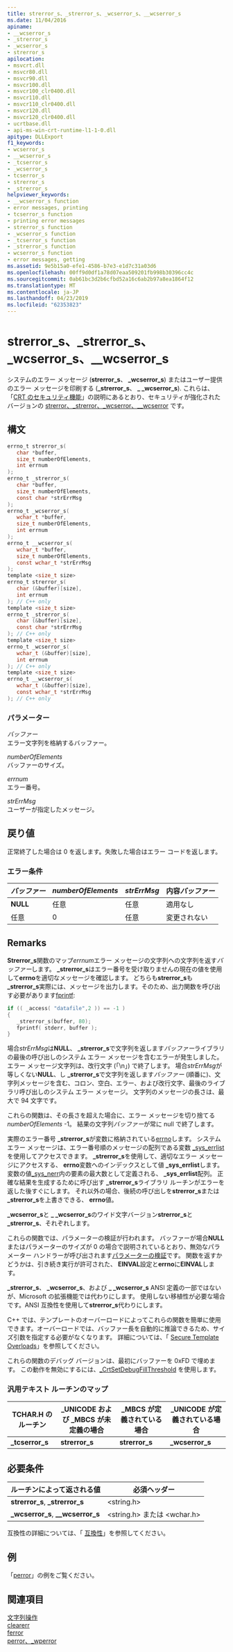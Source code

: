 ```yaml
---
title: strerror_s、_strerror_s、_wcserror_s、__wcserror_s
ms.date: 11/04/2016
apiname:
- __wcserror_s
- _strerror_s
- _wcserror_s
- strerror_s
apilocation:
- msvcrt.dll
- msvcr80.dll
- msvcr90.dll
- msvcr100.dll
- msvcr100_clr0400.dll
- msvcr110.dll
- msvcr110_clr0400.dll
- msvcr120.dll
- msvcr120_clr0400.dll
- ucrtbase.dll
- api-ms-win-crt-runtime-l1-1-0.dll
apitype: DLLExport
f1_keywords:
- wcserror_s
- __wcserror_s
- _tcserror_s
- _wcserror_s
- tcserror_s
- strerror_s
- _strerror_s
helpviewer_keywords:
- __wcserror_s function
- error messages, printing
- tcserror_s function
- printing error messages
- strerror_s function
- _wcserror_s function
- _tcserror_s function
- _strerror_s function
- wcserror_s function
- error messages, getting
ms.assetid: 9e5b15a0-efe1-4586-b7e3-e1d7c31a03d6
ms.openlocfilehash: 00ff9d0df1a78d07eaa509201fb998b30396cc4c
ms.sourcegitcommit: 0ab61bc3d2b6cfbd52a16c6ab2b97a8ea1864f12
ms.translationtype: MT
ms.contentlocale: ja-JP
ms.lasthandoff: 04/23/2019
ms.locfileid: "62353823"
---
```

# <a name="strerrors-strerrors-wcserrors-wcserrors"></a>strerror_s、_strerror_s、_wcserror_s、__wcserror_s

システムのエラー メッセージ (**strerror_s**、 **_wcserror_s**) またはユーザー提供のエラー メッセージを印刷する (**_strerror_s**、 **_ _wcserror_s**). これらは、「[CRT のセキュリティ機能](../../c-runtime-library/security-features-in-the-crt.md)」の説明にあるとおり、セキュリティが強化されたバージョンの [strerror、_strerror、_wcserror、\__wcserror](strerror-strerror-wcserror-wcserror.md) です。

## <a name="syntax"></a>構文

```C
errno_t strerror_s(
   char *buffer,
   size_t numberOfElements,
   int errnum
);
errno_t _strerror_s(
   char *buffer,
   size_t numberOfElements,
   const char *strErrMsg
);
errno_t _wcserror_s(
   wchar_t *buffer,
   size_t numberOfElements,
   int errnum
);
errno_t __wcserror_s(
   wchar_t *buffer,
   size_t numberOfElements,
   const wchar_t *strErrMsg
);
template <size_t size>
errno_t strerror_s(
   char (&buffer)[size],
   int errnum
); // C++ only
template <size_t size>
errno_t _strerror_s(
   char (&buffer)[size],
   const char *strErrMsg
); // C++ only
template <size_t size>
errno_t _wcserror_s(
   wchar_t (&buffer)[size],
   int errnum
); // C++ only
template <size_t size>
errno_t __wcserror_s(
   wchar_t (&buffer)[size],
   const wchar_t *strErrMsg
); // C++ only
```

### <a name="parameters"></a>パラメーター

*バッファー*<br/>
エラー文字列を格納するバッファー。

*numberOfElements*<br/>
バッファーのサイズ。

*errnum*<br/>
エラー番号。

*strErrMsg*<br/>
ユーザーが指定したメッセージ。

## <a name="return-value"></a>戻り値

正常終了した場合は 0 を返します。失敗した場合はエラー コードを返します。

### <a name="error-condtions"></a>エラー条件

|*バッファー*|*numberOfElements*|*strErrMsg*|内容*バッファー*|
|--------------|------------------------|-----------------|--------------------------|
|**NULL**|任意|任意|適用なし|
|任意|0|任意|変更されない|

## <a name="remarks"></a>Remarks

**Strerror_s**関数のマップ*errnum*エラー メッセージの文字列への文字列を返す*バッファー*します。 **_strerror_s**はエラー番号を受け取りませんの現在の値を使用して**errno**を適切なメッセージを確認します。 どちらも**strerror_s**も **_strerror_s**実際には、メッセージを出力します。そのため、出力関数を呼び出す必要があります[fprintf](fprintf-fprintf-l-fwprintf-fwprintf-l.md):

```C
if (( _access( "datafile",2 )) == -1 )
{
   _strerror_s(buffer, 80);
   fprintf( stderr, buffer );
}
```

場合*strErrMsg*は**NULL**、 **_strerror_s**で文字列を返します*バッファー*ライブラリの最後の呼び出しのシステム エラー メッセージを含むエラーが発生しました。 エラー メッセージ文字列は、改行文字 (「\n」) で終了します。 場合*strErrMsg*が等しくない**NULL**、し **_strerror_s**で文字列を返します*バッファー* (順番に)、文字列メッセージを含む、コロン、空白、エラー、および改行文字、最後のライブラリ呼び出しのシステム エラー メッセージ。 文字列のメッセージの長さは、最大で 94 文字です。

これらの関数は、その長さを超えた場合に、エラー メッセージを切り捨てる*numberOfElements* -1。 結果の文字列*バッファー*が常に null で終了します。

実際のエラー番号 **_strerror_s**が変数に格納されている[errno](../../c-runtime-library/errno-doserrno-sys-errlist-and-sys-nerr.md)します。 システム エラー メッセージは、エラー番号順のメッセージの配列である変数 [_sys_errlist](../../c-runtime-library/errno-doserrno-sys-errlist-and-sys-nerr.md) を使用してアクセスできます。 **_strerror_s**を使用して、適切なエラー メッセージにアクセスする、 **errno**変数へのインデックスとして値 **_sys_errlist**します。 変数の値[_sys_nerr](../../c-runtime-library/errno-doserrno-sys-errlist-and-sys-nerr.md)内の要素の最大数として定義される、 **_sys_errlist**配列。 正確な結果を生成するために呼び出す **_strerror_s**ライブラリ ルーチンがエラーを返した後すぐにします。 それ以外の場合、後続の呼び出しを**strerror_s**または **_strerror_s**を上書きできる、 **errno**値。

**_wcserror_s**と **_ _wcserror_s**のワイド文字バージョン**strerror_s**と **_strerror_s**、それぞれします。

これらの関数では、パラメーターの検証が行われます。 バッファーが場合**NULL**またはパラメーターのサイズが 0 の場合で説明されているとおり、無効なパラメーター ハンドラーが呼び出されます[パラメーターの検証](../../c-runtime-library/parameter-validation.md)です。 関数を返すかどうかは、引き続き実行が許可された、 **EINVAL**設定と**errno**に**EINVAL**します。

**_strerror_s**、 **_wcserror_s**、および **_ _wcserror_s** ANSI 定義の一部ではないが、Microsoft の拡張機能では代わりにします。 使用しない移植性が必要な場合です。ANSI 互換性を使用して**strerror_s**代わりにします。

C++ では、テンプレートのオーバーロードによってこれらの関数を簡単に使用できます。オーバーロードでは、バッファー長を自動的に推論できるため、サイズ引数を指定する必要がなくなります。 詳細については、「 [Secure Template Overloads](../../c-runtime-library/secure-template-overloads.md)」を参照してください。

これらの関数のデバッグ バージョンは、最初にバッファーを 0xFD で埋めます。 この動作を無効にするには、[_CrtSetDebugFillThreshold](crtsetdebugfillthreshold.md) を使用します。

### <a name="generic-text-routine-mappings"></a>汎用テキスト ルーチンのマップ

|TCHAR.H のルーチン|_UNICODE および _MBCS が未定義の場合|_MBCS が定義されている場合|_UNICODE が定義されている場合|
|---------------------|------------------------------------|--------------------|-----------------------|
|**_tcserror_s**|**strerror_s**|**strerror_s**|**_wcserror_s**|

## <a name="requirements"></a>必要条件

|ルーチンによって返される値|必須ヘッダー|
|-------------|---------------------|
|**strerror_s**, **_strerror_s**|\<string.h>|
|**_wcserror_s**, **__wcserror_s**|\<string.h> または \<wchar.h>|

互換性の詳細については、「 [互換性](../../c-runtime-library/compatibility.md)」を参照してください。

## <a name="example"></a>例

「[perror](perror-wperror.md)」の例をご覧ください。

## <a name="see-also"></a>関連項目

[文字列操作](../../c-runtime-library/string-manipulation-crt.md)<br/>
[clearerr](clearerr.md)<br/>
[ferror](ferror.md)<br/>
[perror、_wperror](perror-wperror.md)<br/>
